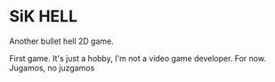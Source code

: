 # SiK HELL

Another bullet hell 2D game.

First game. It's just a hobby, I'm not a video game developer. For now.
Jugamos, no juzgamos 